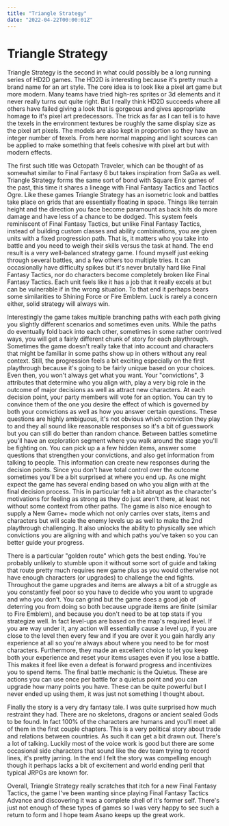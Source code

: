 ```yaml
---
title: "Triangle Strategy"
date: "2022-04-22T00:00:01Z"
---
```


# Triangle Strategy

Triangle Strategy is the second in what could possibly be a long running series of HD2D games.  The HD2D is interesting because it's pretty much a brand name for an art style.  The core idea is to look like a pixel art game but more modern.  Many teams have tried high-res sprites or 3d elements and it never really turns out quite right.  But I really think HD2D succeeds where all others have failed giving a look that is gorgeous and gives appropriate homage to it's pixel art predecessors.  The trick as far as I can tell is to have the texels in the environment textures be roughly the same display size as the pixel art pixels.  The models are also kept in proportion so they have an integer number of texels.  From here normal mapping and light sources can be applied to make something that feels cohesive with pixel art but with modern effects.

The first such title was Octopath Traveler, which can be thought of as somewhat similar to Final Fantasy 6 but takes inspiration from SaGa as well.  Triangle Strategy forms the same sort of bond with Square Enix games of the past, this time it shares a lineage with Final Fantasy Tactics and Tactics Ogre.  Like these games Triangle Strategy has an isometric look and battles take place on grids that are essentially floating in space.  Things like terrain height and the direction you face become paramount as back hits do more damage and have less of a chance to be dodged.  This system feels reminiscent of Final Fantasy Tactics, but unlike Final Fantasy Tactics, instead of building custom classes and ability combinations, you are given units with a fixed progression path.  That is, it matters who you take into battle and you need to weigh their skills versus the task at hand.  The end result is a very well-balanced strategy game. I found myself just eeking through several battles, and a few others too multiple tries.  It can occasionally have difficulty spikes but it's never brutally hard like Final Fantasy Tactics, nor do characters become completely broken like Final Fantasy Tactics.  Each unit feels like it has a job that it really excels at but can be vulnerable if in the wrong situation.  To that end it perhaps bears some similarities to Shining Force or Fire Emblem.  Luck is rarely a concern either, solid strategy will always win.

Interestingly the game takes multiple branching paths with each path giving you slightly different scenarios and sometimes even units.  While the paths do eventually fold back into each other, sometimes in some rather contrived ways, you will get a fairly different chunk of story for each playthrough.  Sometimes the game doesn't really take that into account and characters that might be familiar in some paths show up in others without any real context.  Still, the progression feels a bit exciting especially on the first playthrough because it's going to be fairly unique based on your choices.  Even then, you won't always get what you want.  Your "convictions", 3 attributes that determine who you align with, play a very big role in the outcome of major decisions as well as attract new characters.  At each decision point, your party members will vote for an option.  You can try to convince them of the one you desire the effect of which is governed by both your convictions as well as how you answer certain questions.  These questions are highly ambiguous, it's not obvious which conviction they play to and they all sound like reasonable responses so it's a bit of guesswork but you can still do better than random chance.  Between battles sometime you'll have an exploration segment where you walk around the stage you'll be fighting on.  You can pick up a a few hidden items, answer some questions that strengthen your convictions, and also get information from talking to people.  This information can create new responses during the decision points.  Since you don't have total control over the outcome sometimes you'll be a bit surprised at where you end up.  As one might expect the game has several ending based on who you align with at the final decision process.  This in particular felt a bit abrupt as the character's motivations for feeling as strong as they do just aren't there, at least not without some context from other paths.  The game is also nice enough to supply a New Game+ mode which not only carries over stats, items and characters but will scale the enemy levels up as well to make the 2nd playthrough challenging.  It also unlocks the ability to physically see which convictions you are aligning with and which paths you've taken so you can better guide your progress.

There is a particular "golden route" which gets the best ending.  You're probably unlikely to stumble upon it without some sort of guide and taking that route pretty much requires new game plus as you would otherwise not have enough characters (or upgrades) to challenge the end fights.  Throughout the game upgrades and items are always a bit of a struggle as you constantly feel poor so you have to decide who you want to upgrade and who you don't.  You can grind but the game does a good job of deterring you from doing so both because upgrade items are finite (similar to Fire Emblem), and because you don't need to be at top stats if you strategize well.  In fact level-ups are based on the map's required level.  If you are way under it, any action will essentially cause a level up, if you are close to the level then every few and if you are over it you gain hardly any experience at all so you're always about where you need to be for most characters.  Furthermore, they made an excellent choice to let you keep both your experience and reset your items usages even if you lose a battle.  This makes it feel like even a defeat is forward progress and incentivizes you to spend items.  The final battle mechanic is the Quietus.  These are actions you can use once per battle for a quietus point and you can upgrade how many points you have.  These can be quite powerful but I never ended up using them, it was just not something I thought about.

Finally the story is a very dry fantasy tale.  I was quite surprised how much restraint they had.  There are no skeletons,  dragons or ancient sealed Gods to be found.  In fact 100% of the characters are humans and you'll meet all of them in the first couple chapters.  This is a very political story about trade and relations between countries.  As such it can get a bit drawn out.  There's a lot of talking.  Luckily most of the voice work is good but there are some occasional side characters that sound like the dev team trying to record lines, it's pretty jarring.  In the end I felt the story was compelling enough though it perhaps lacks a bit of excitement and world ending peril that typical JRPGs are known for.

Overall, Triangle Strategy really scratches that itch for a new Final Fantasy Tactics, the game I've been wanting since playing Final Fantasy Tactics Advance and discovering it was a complete shell of it's former self.  There's just not enough of these types of games so I was very happy to see such a return to form and I hope team Asano keeps up the great work.